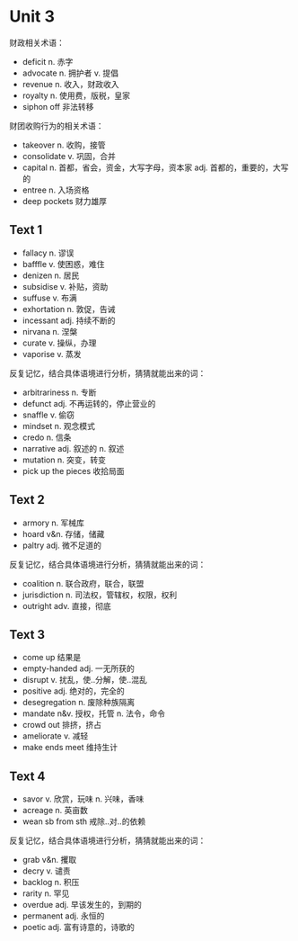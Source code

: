 # Unit 3

财政相关术语：

- deficit n. 赤字
- advocate n. 拥护者 v. 提倡
- revenue n. 收入，财政收入
- royalty n. 使用费，版税，皇家
- siphon off 非法转移

财团收购行为的相关术语：

- takeover n. 收购，接管
- consolidate v. 巩固，合并
- capital n. 首都，省会，资金，大写字母，资本家 adj. 首都的，重要的，大写的
- entree n. 入场资格
- deep pockets 财力雄厚

## Text 1

- fallacy n. 谬误
- bafffle v. 使困惑，难住
- denizen n. 居民
- subsidise v. 补贴，资助
- suffuse v. 布满
- exhortation n. 敦促，告诫
- incessant adj. 持续不断的
- nirvana n. 涅槃
- curate v. 操纵，办理
- vaporise v. 蒸发

反复记忆，结合具体语境进行分析，猜猜就能出来的词：

- arbitrariness n. 专断
- defunct adj. 不再运转的，停止营业的
- snaffle v. 偷窃
- mindset n. 观念模式
- credo n. 信条
- narrative adj. 叙述的 n. 叙述
- mutation n. 突变，转变
- pick up the pieces 收拾局面

## Text 2

- armory n. 军械库
- hoard v&n. 存储，储藏
- paltry adj. 微不足道的

反复记忆，结合具体语境进行分析，猜猜就能出来的词：

- coalition n. 联合政府，联合，联盟
- jurisdiction n. 司法权，管辖权，权限，权利
- outright adv. 直接，彻底

## Text 3

- come up 结果是
- empty-handed adj. 一无所获的
- disrupt v. 扰乱，使..分解，使..混乱
- positive adj. 绝对的，完全的
- desegregation n. 废除种族隔离
- mandate n&v. 授权，托管 n. 法令，命令
- crowd out 排挤，挤占
- ameliorate v. 减轻
- make ends meet 维持生计

## Text 4

- savor v. 欣赏，玩味 n. 兴味，香味
- acreage n. 英亩数
- wean sb from sth 戒除..对..的依赖

反复记忆，结合具体语境进行分析，猜猜就能出来的词：

- grab v&n. 攫取
- decry v. 谴责
- backlog n. 积压
- rarity n. 罕见
- overdue adj. 早该发生的，到期的
- permanent adj. 永恒的
- poetic adj. 富有诗意的，诗歌的
